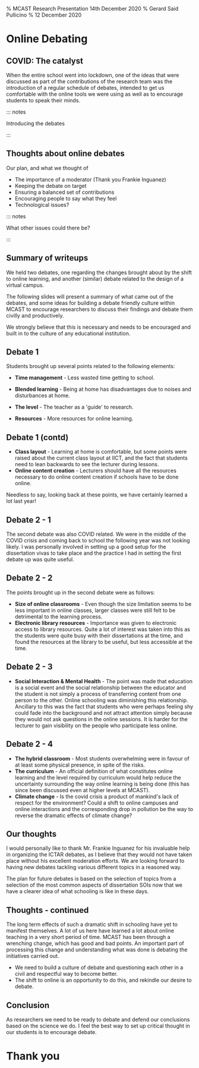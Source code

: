 % MCAST Research Presentation 14th December 2020
% Gerard Said Pullicino
% 12 December 2020

# Online Debating

## COVID: The catalyst

When the entire school went into lockdown, one of the ideas that were discussed as part of the contributions of the research team was the introduction of a regular schedule of debates, intended to get us comfortable with the online tools we were using as well as to encourage students to speak their minds.

::: notes

Introducing the debates

:::

## Thoughts about online debates

Our plan, and what we thought of

- The importance of a moderator (Thank you Frankie Inguanez)
- Keeping the debate on target
- Ensuring a balanced set of contributions
- Encouraging people to say what they feel
- Technological issues?

::: notes

What other issues could there be?

:::

## Summary of writeups

We held two debates, one regarding the changes brought about by the shift to online learning, and another (similar) debate related to the design of a virtual campus.

The following slides will present a summary of what came out of the debates, and some ideas for building a debate friendly culture within MCAST to encourage researchers to discuss their findings and debate them civilly and productively.  

We strongly believe that this is necessary and needs to be encouraged and built in to the culture of any educational institution.  

## Debate 1

Students brought up several points related to the following elements:

- **Time management** - Less wasted time getting to school.  
  
- **Blended learning** - Being at home has disadvantages due to noises and disturbances at home.  
  
- **The level** - The teacher as a 'guide' to research.

- **Resources** - More resources for online learning.  

## Debate 1 (contd)

- **Class layout** - Learning at home is comfortable, but some points were raised about the current class layout at IICT, and the fact that students need to lean backwards to see the lecturer during lessons.  
- **Online content creation** - Lecturers should have all the resources necessary to do online content creation if schools have to be done online.

Needless to say, looking back at these points, we have certainly learned a lot last year!  

## Debate 2 - 1

The second debate was also COVID related.  We were in the middle of the COVID crisis and coming back to school the following year was not looking likely.  I was personally involved in setting up a good setup for the dissertation vivas to take place and the practice I had in setting the first debate up was quite useful.  

## Debate 2 - 2

The points brought up in the second debate were as follows:  

- **Size of online classrooms** - Even though the size limitation seems to be less important in online classes, larger classes were still felt to be detrimental to the learning process.  
- **Electronic library resources** - Importance was given to electronic access to library resources.  Quite a lot of interest was taken into this as the students were quite busy with their dissertations at the time, and found the resources at the library to be useful, but less accessible at the time.  

## Debate 2 - 3

- **Social Interaction & Mental Health** - The point was made that education is a social event and the social relationship between the educator and the student is not simply a process of transferring content from one person to the other.  Online schooling was diminishing this relationship.  Ancillary to this was the fact that students who were perhaps feeling shy could fade into the background and not attract attention simply because they would not ask questions in the online sessions.  It is harder for the lecturer to gain visibility on the people who participate less online.  

## Debate 2 - 4

- **The hybrid classroom** - Most students overwhelming were in favour of at least some physical presence, in spite of the risks.  
- **The curriculum** - An official definition of what constitutes online learning and the level required by curriculum would help reduce the uncertainty surrounding the way online learning is being done (this has since been discussed even at higher levels at MCAST).  
- **Climate change** - Is the covid crisis a product of mankind's lack of respect for the environment?  Could a shift to online campuses and online interactions and the corresponding drop in pollution be the way to reverse the dramatic effects of climate change?  

## Our thoughts

I would personally like to thank Mr. Frankie Inguanez for his invaluable help in organizing the ICTAR debates, as I believe that they would not have taken place without his excellent moderation efforts.  We are looking forward to having new debates tackling various different topics in a reasoned way.  

The plan for future debates is based on the selection of topics from a selection of the most common aspects of dissertation SOIs now that we have a clearer idea of what schooling is like in these days.  

## Thoughts - continued

The long term effects of such a dramatic shift in schooling have yet to manifest themselves.  A lot of us here have learned a lot about online teaching in a very short period of time.  MCAST has been through a wrenching change, which has good and bad points.  An important part of processing this change and understanding what was done is debating the initiatives carried out.  

- We need to build a culture of debate and questioning each other in a civil and respectful way to become better.  
- The shift to online is an opportunity to do this, and rekindle our desire to debate.

## Conclusion

As researchers we need to be ready to debate and defend our conclusions based on the science we do.  I feel the best way to set up critical thought in our students is to encourage debate.

# Thank you
